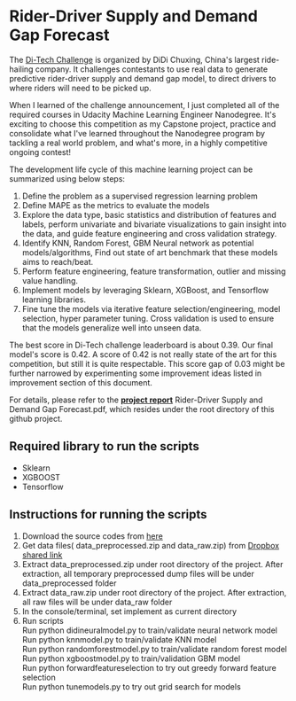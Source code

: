 # Rider-Driver Supply and Demand Gap Forecast
The [Di-Tech Challenge](http://research.xiaojukeji.com/competition/main.action?competitionId=DiTech2016&&locale=en) is organized by DiDi Chuxing, China's largest ride-hailing company. It challenges contestants to use real data to generate predictive rider-driver supply and demand gap model, to direct drivers to where riders will need to be picked up.

When I learned of the challenge announcement, I just completed all of the required courses in Udacity Machine Learning Engineer Nanodegree. It's exciting to choose this competition as my Capstone project, practice and consolidate what I've learned throughout the Nanodegree program by tackling a real world problem, and what's more, in a highly competitive ongoing contest!

The development life cycle of this machine learning project can be summarized using below steps:

1.	Define the problem as a supervised regression learning problem
2.	Define MAPE as the metrics to evaluate the models
3.	Explore the data type, basic statistics and distribution of features and labels, perform univariate and bivariate visualizations to gain insight into the data, and guide feature engineering and cross validation strategy.
4.	Identify KNN, Random Forest, GBM Neural network as potential models/algorithms, Find out state of art benchmark that these models aims to reach/beat.
5.	Perform feature engineering, feature transformation, outlier and missing value handling.
6.	Implement models by leveraging Sklearn, XGBoost, and Tensorflow learning libraries.
7.	Fine tune the models via iterative feature selection/engineering, model selection, hyper parameter tuning. Cross validation is used to ensure that the models generalize well into unseen data.  

The best score in Di-Tech challenge leaderboard is about 0.39. Our final model's score is 0.42. A score of 0.42 is not really state of the art for this competition, but still it is quite respectable. This score gap of 0.03 might be further narrowed by experimenting some improvement ideas listed in improvement section of this document.

For details, please refer to the **[project report](https://github.com/LevinJ/Supply-demand-forecasting/blob/master/Rider-Driver%20Supply%20and%20Demand%20Gap%20Forecast.pdf)** Rider-Driver Supply and Demand Gap Forecast.pdf, which resides under the root directory of this github project.



Required library to run the scripts
--------------
* Sklearn
* XGBOOST
* Tensorflow

Instructions for running the scripts
--------------
1.  Download the source codes from [here](https://github.com/LevinJ/Supply-demand-forecasting)
2.	Get data files( data_preprocessed.zip and data_raw.zip) from [Dropbox shared link](https://www.dropbox.com/sh/33cfeiidegucins/AACdvKFkiyCcbqByBTl3wG8wa?dl=0)
3.  Extract data_preprocessed.zip under root directory of the project. After extraction, all temporary preprocessed dump files will be under data_preprocessed folder
4.  Extract data_raw.zip under root directory of the project. After extraction, all raw files will be under data_raw folder
5.	In the console/terminal, set implement as current directory
5. 	Run scripts  
	Run python didineuralmodel.py  to train/validate neural network model   
	Run python knnmodel.py  to train/validate KNN model  
	Run python randomforestmodel.py  to train/validate random forest model  
	Run python xgboostmodel.py  to train/validation GBM model  
	Run python forwardfeatureselection  to try out greedy forward feature selection  
	Run python tunemodels.py to try out grid search for models  

